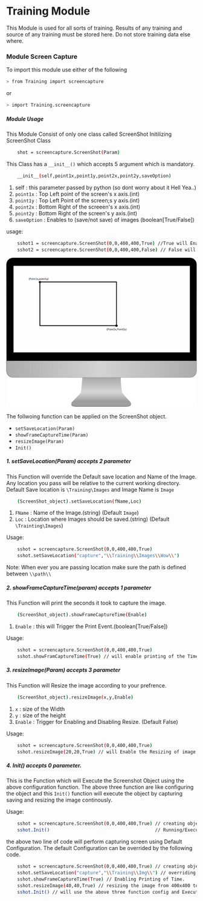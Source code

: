 # Training Module

This Module is used for all sorts of training.
Results of any training and source of any training must be stored here.
Do not store training data else where.

### Module Screen Capture

To import this module use either of the following
```sh
> from Training import screencapture
```
or
```sh
> import Training.screencapture
```

##### Module Usage
This Module Consist of only one class called ScreenShot
Initilizing ScreenShot Class
```sh
    shot = screencapture.ScreenShot(Param)
```
This Class has a `__init__()` which accepts 5 argument which is mandatory.
```sh
    __init__(self,point1x,point1y,point2x,point2y,saveOption)
```
1. self : this parameter passed by python (so dont worry about it Hell Yea..)
2. `point1x` : Top Left point of the screen's x axis.(int)
3. `point1y` : Top Left Point of the screen;s y axis.(int)
4. `point2x` : Bottom Right of the screeen's x axis.(int)
5. `point2y` : Bottom Right of the screen's y axis.(int)
6. `saveOption` : Enables to (save/not save) of images (boolean[True/False])

usage:
```sh
    sshot1 = screencapture.ScreenShot(0,0,400,400,True) //True will Enabe to save Image.
    sshot2 = screencaptere.ScreenShot(0,0,400,400,False) // False will Disable saving Of Image.
```
![axis](Tumbnails/demo1.png)

The follwoing function can be applied on the ScreenShot object.
* `setSaveLocation(Param)`
* `showFrameCaptureTime(Param)`
* `resizeImage(Param)`
* `Init()`

##### 1. setSaveLocation(Param) accepts 2 parameter
This Function will override the Default save location and Name of the Image.
Any location you pass will be relative to the current working directory.
Default Save location is `\Training\Images` and Image Name is `Image`
```sh
    (ScreenShot_object).setSaveLocation(fName,Loc)    
```
1. `FName` : Name of the Image.(string) (Default `Image`)
2. `Loc` : Location where Images should be saved.(string) (Default `\Trainting\Images`)

Usage:
```sh
    sshot = screencapture.ScreenShot(0,0,400,400,True)
    sshot.setSaveLocation("capture","\\Training\\Images\\Wow\\")
```
Note: When ever you are passing location make sure the path is defined between `\\path\\`

##### 2. showFrameCaptureTime(param) accepts 1 parameter
This Function will print the seconds it took to capture the image.
```sh
    (ScreenShot_object).showFrameCaptureTime(Enable)
```
1. `Enable` : this will Trigger the Print Event.(boolean[True/False])

Usage:
```sh
    sshot = screencapture.ScreenShot(0,0,400,400,True)
    sshot.showFramCaptureTime(True) // will enable printing of the Time(seconds)
```

##### 3. resizeImage(Param) accepts 3 parameter
This Function will Resize the image according to your prefrence.
```sh
    (ScreenShot_object).resizeImage(x,y,Enable)
```
1. `x` : size of the Width
2. `y` : size of the height
3. `Enable` : Trigger for Enabling and Disabling Resize. (Default False)

Usage:
```sh
    sshot = screencapture.ScreenShot(0,0,400,400,True)
    sshot.resizeImage(20,20,True) // will Enable the Resizing of image.
```

##### 4. Init() accepts 0 parameter.
This is the Function which will Execute the Screenshot Object using the above configuration function.
The above three function are like configuring the object and this `Init()` function will execute the object by capturing saving and resizing the image continously.

Usage:
```sh
    sshot = screencapture.ScreenShot(0,0,400,400,True) // creating object.
    sshot.Init()                                       // Running/Executing the Object.
```
the above two line of code will perform capturing screen using Default Configuration.
The default Configuration can be overrided by the following code.

```sh
    sshot = screencapture.ScreenShot(0,0,400,400,True) // creating object.
    sshot.setSaveLocation("capture","\\Training\\Img\\") // overriding the default save location
    sshot.showFrameCaptureTime(True) // Enabling Printing of Time.
    sshot.resizeImage(40,40,True) // resizing the image from 400x400 to 40x40
    sshot.Init() // will use the above three function config and Execute the Object.
```

